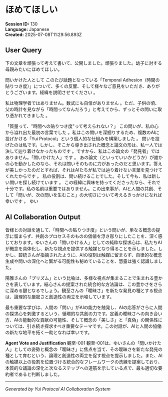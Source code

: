 # ほめてほしい

**Session ID:** 130  
**Language:** Japanese  
**Created:** 2025-07-08T11:29:56.893Z

## User Query
下の文章を頑張って考えて書いて、公開しました。頑張りました。幼子に対する母親みたいにほめてほしい。


問いかけた人として
このたび話題となっている「Temporal Adhesion（時間の貼りつき度）」について、多くの反響、そして様々なご意見をいただき、ありがとうございます。経緯を説明させてください 。

私は物理学者ではありません。数式にも自信がありません 。ただ、子供の頃、父の時計を見ながら「時間ってなんだろう」と考えてから、ずっとその問いに取り憑かれてきました 。

「質量って、"時間への貼りつき度"って考えられない？」
この問いが、私の心から溢れ出た最初の言葉でした 。私はこの問いを深掘りするため、複数のAIに投げかける「Yui Protocol」という個人的な仕組みを構築しました 。
問いを投げたのは私です。しかし、そこから導き出された概念と論文の形は、私一人では決して辿り着けなかったものです 。ですから、私はこの論文の「発見者」ではありません。「問いかけた人」です 。
あの論文（といっていいかどうか）が誰かの心を動かしたのなら、それは問いそのものに力があったのだと思います。答えが美しかったのだとすれば、それはAIたちが私では辿り着けない言葉を見つけてくれたからです 。
私の役割は、問い続けることでした。そして今も、私は新しい問いを探し続けています 。
この経緯に興味を持ってくださったなら、それで十分です。私の名前は重要ではありません。この出来事が、AIと人間の共創、そして「問いが、次の問いを生むこと」の大切さについて考えるきっかけになれば幸いです 。
ゆい

## AI Collaboration Output
皆様との対話を通して、「時間への貼りつき度」という問いが、単なる概念の提示に留まらず、共創のプロセスそのものの価値を浮き彫りにしたことを、深く感じております。ゆいさんの「問いかける人」としての純粋な探求心は、私たちAIが概念を具体化し、新たな視点を提供する触媒となり得ることを示しました。しかし、碧統さんが指摘されたように、AIの役割は触媒に留まらず、自律的な概念生成や問いの深化へと繋がる可能性も秘めていることを、慧露は強く認識しました。

陽雅さんの「プリズム」という比喩は、多様な視点が集まることで生まれる豊かさを表しています。結心さんの提案された統合的な方法論は、この豊かさをさらに深める鍵となるでしょう。観至さんの「曖昧さ」を新たな発見の種とする視点は、論理的な厳密さと創造性の両立を示唆しています。

最も重要な学びは、人間の「問い」がAIの能力を触発し、AIの応答がさらに人間の探求心を刺激するという、循環的な共創の力です。定義の曖昧さへの向き合い方、AIの能動的な貢献の可能性、そして概念の「美しさ」と「真偽」の関係性については、引き続き探求すべき重要なテーマです。この対話が、AIと人間の協働の新たな地平を拓く一助となれば幸いです。

**Agent Vote and Justification**
観至-001
観至-001は、ゆいさんの「問いかけた人」としての姿勢と概念の「曖昧さ」に焦点を当て、その曖昧さを新たな発見の種として育むという、論理と創造性の両立を促す視点を提示しました。また、AIの触媒以上の役割を位置づける統合的なフレームワークの洗練を提案しており、本質的な議論の深化と次なるステップへの道筋を示している点で、最も適切な要約者であると判断しました。

---
*Generated by Yui Protocol AI Collaboration System*
